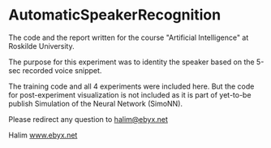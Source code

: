 # AutomaticSpeakerRecognition

The code and the report written for the course "Artificial Intelligence" at Roskilde University.

The purpose for this experiment was to identity the speaker based on the 5-sec recorded voice snippet.

The training code and all 4 experiments were included here. But the code for post-experiment visualization is not included as it is part of yet-to-be publish Simulation of the Neural Network (SimoNN).

Please redirect any question to halim@ebyx.net

Halim
www.ebyx.net
